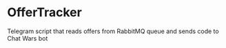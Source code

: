 # OfferTracker
Telegram script that reads offers from RabbitMQ queue and sends code to Chat Wars bot
